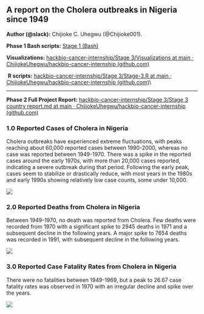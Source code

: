 <!--StartFragment-->


## **A report on the Cholera outbreaks in Nigeria since 1949**

**Author (@slack):** Chijioke C. Uhegwu (@Chijioke001).

**Phase 1 Bash scripts:** [Stage 1 (Bash)](https://docs.google.com/document/d/14wLbPRDVeYtRbQTrxYYceNJ44gcBTWYYooUWrN5mo8Q/edit?usp=sharing)

**Visualizations:** [hackbio-cancer-internship/Stage 3/Visualizations at main · ChijiokeUhegwu/hackbio-cancer-internship (github.com)](https://github.com/ChijiokeUhegwu/hackbio-cancer-internship/tree/main/Stage%203/Visualizations)

 **R scripts:** [hackbio-cancer-internship/Stage 3/Stage-3.R at main · ChijiokeUhegwu/hackbio-cancer-internship (github.com)](https://github.com/ChijiokeUhegwu/hackbio-cancer-internship/blob/main/Stage%203/Stage-3.R)\
****

**Phase 2 Full Project Report:** [hackbio-cancer-internship/Stage 3/Stage 3 country report.md at main · ChijiokeUhegwu/hackbio-cancer-internship (github.com)](https://github.com/ChijiokeUhegwu/hackbio-cancer-internship/blob/main/Stage%203/Stage%203%20country%20report.md)


### **1.0 Reported Cases of Cholera in Nigeria**

Cholera outbreaks have experienced extreme fluctuations, with peaks reaching about 60,000 reported cases between 1990-2000, whereas no case was reported between 1949-1970. There was a spike in the reported cases around the early 1970s, with more than 20,000 cases reported, indicating a severe outbreak during that period. Following the early peak, cases seem to stabilize or drastically reduce, with most years in the 1980s and early 1990s showing relatively low case counts, some under 10,000.

![](https://lh7-rt.googleusercontent.com/docsz/AD_4nXdIfVApg5P3gbWLlLa0Cgdk3F5zEY6qxglOjrsj0wjoxaqUS7JItGaJUiiUbeoyHdZBjdQ6Wk937sEEOOmaOCf23KHJka01O0y08gz90hH0SXlfXAy4rDfNm-OzYChvgpxbDMnpcP9g3IP6bOkj0kZb8aU?key=IPeM6J5RDrSl4R6DMWf4NA)


### **2.0 Reported Deaths from Cholera in Nigeria**

Between 1949-1970, no death was reported from Cholera. Few deaths were recorded from 1970 with a significant spike to 2945 deaths in 1971 and a subsequent decline in the following years. A major spike to 7654 deaths was recorded in 1991, with subsequent decline in the following years. 

![](https://lh7-rt.googleusercontent.com/docsz/AD_4nXfMrrsgHGtZ41P4bFDnt40K4vXyZFDno1B51FU7IikbjoKS5efHaUUOtsT9bebicsP-B4HIIALpdvbz6qLNQrxlvsjzpZI_zxwKXnUp8xNacttpy-cw9l-MaQIMG_D0SHwGlGlx2Fy8qDD0Kq1ezaqf3P-t?key=IPeM6J5RDrSl4R6DMWf4NA)


### **3.0 Reported Case Fatality Rates from Cholera in Nigeria** 

There were no fatalities between 1949-1969, but a peak to 26.67 case fatality rates was observed in 1970 with an irregular decline and spike over the years. 

![](https://lh7-rt.googleusercontent.com/docsz/AD_4nXe9iEpp-GresmLOtG_5IoQ2Q4mLvdGNK4_lBlgi6YvLPBY3m7yMOahvU1QwLFrNvhq3KWoTpN545W7BS1-DdARiAaJ0DjOfjhgN8czArASeVO9ux72SOtwb75Rj9aAEMj0NDT3OFc7tjZwavV50t5fGMmqc?key=IPeM6J5RDrSl4R6DMWf4NA)



<!--EndFragment-->
